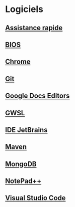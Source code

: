 # Logiciels

## [Assistance rapide](AssistanceRapide/Readme.md)

## [BIOS](BIOS/README.md)

## [Chrome](Chrome/Readme.md)

## [Git](Git/Readme.md)

## [Google Docs Editors](GoogleDocsEditors/Readme.md)

## [GWSL](GWSL/Readme.md)

## [IDE JetBrains](IDEJetBrains/Readme.md)

## [Maven](Maven/Readme.md)

## [MongoDB](MongoDB/Readme.md)

## [NotePad++](NotepadPlusPlus/Readme.md)

## [Visual Studio Code](VisualStudioCode/Readme.md)

